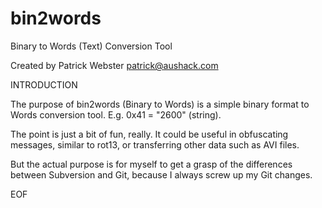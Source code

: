 bin2words
=========

Binary to Words (Text) Conversion Tool

Created by Patrick Webster <patrick@aushack.com>

INTRODUCTION

The purpose of bin2words (Binary to Words) is a simple binary format to Words conversion tool. E.g. 0x41 = "2600" (string).

The point is just a bit of fun, really. It could be useful in obfuscating messages, similar to rot13, or transferring other data such as AVI files.

But the actual purpose is for myself to get a grasp of the differences between Subversion and Git, because I always screw up my Git changes.

EOF
